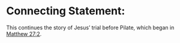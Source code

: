 # Connecting Statement:

This continues the story of Jesus’ trial before Pilate, which began in [Matthew 27:2](../27/02.md).